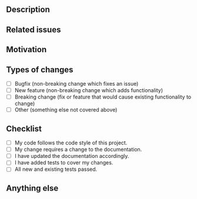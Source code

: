 <!-- Provide a short summary of your changes in the title above. -->

## Description
<!-- Describe your changes. The more detail you provide, the better. -->

## Related issues
<!-- This project only accepts pull requests related to open issues. -->
<!-- If suggesting a new feature or change, please discuss it in an issue first. -->
<!-- If you're fixing a bug, there should be an issue describing it with reproduction steps. -->
<!-- Please link to the issues as described here: https://help.github.com/articles/closing-issues-using-keywords/ -->

## Motivation
<!-- Why is this change required? What does it solve? -->

## Types of changes
<!-- What types of changes does your code introduce? Put an "x" in all the boxes that apply. -->
- [ ] Bugfix (non-breaking change which fixes an issue)
- [ ] New feature (non-breaking change which adds functionality)
- [ ] Breaking change (fix or feature that would cause existing functionality to change)
- [ ] Other (something else not covered above)

## Checklist
<!-- Go over all the following points, and put an "x" in all the boxes that apply. -->
- [ ] My code follows the code style of this project.
- [ ] My change requires a change to the documentation.
- [ ] I have updated the documentation accordingly.
- [ ] I have added tests to cover my changes.
- [ ] All new and existing tests passed.

## Anything else
<!-- If you have anything else to say, write it below. -->
